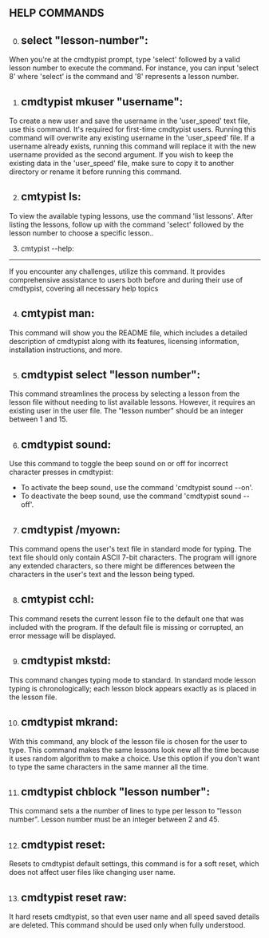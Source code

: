 HELP COMMANDS
--------------------

0) select "lesson-number":
   ---------------------
 When you're at the cmdtypist prompt, type 'select' followed by a valid lesson number to execute the command. For instance, you can input 'select 8' where 'select' is the command and '8' represents a lesson number.

1) cmdtypist mkuser "username":
   --------------------------
 To create a new user and save the username in the 'user_speed' text file, use this command. It's required for first-time cmdtypist users. Running this command will overwrite any existing username in the 'user_speed' file. If a username already exists, running this command will replace it with the new username provided as the second argument. If you wish to keep the existing data in the 'user_speed' file, make sure to copy it to another directory or rename it before running this command.

2) cmtypist ls:
   -----------   
 To view the available typing lessons, use the command 'list lessons'. After listing the lessons, follow up with the command 'select' followed by the lesson number to choose a specific lesson..

3) cmtypist --help: 
  ----------------
 If you encounter any challenges, utilize this command. It provides comprehensive assistance to users both before and during their use of cmdtypist, covering all necessary help topics

4) cmtypist man:
   ------------
 This command will show you the README file, which includes a detailed description of cmdtypist along with its features, licensing information, installation instructions, and more.

5) cmdtypist select "lesson number": 
   --------------------------------
 This command streamlines the process by selecting a lesson from the lesson file without needing to list available lessons. However, it requires an existing user in the user file. The "lesson number" should be an integer between 1 and 15.

6) cmdtypist sound: 
   ---------------
 Use this command to toggle the beep sound on or off for incorrect character presses in cmdtypist:

 - To activate the beep sound, use the command 'cmdtypist sound --on'.
 - To deactivate the beep sound, use the command 'cmdtypist sound --off'.

7) cmdtypist /myown: 
   ----------------
 This command opens the user's text file in standard mode for typing. The text file should only contain ASCII 7-bit characters. The program will ignore any extended characters, so there might be differences between the characters in the user's text and the lesson being typed.

8) cmtypist cchl: 
   -------------
 This command resets the current lesson file to the default one that was included with the program. If the default file is missing or corrupted, an error message will be displayed.

9) cmdtypist mkstd:
   ---------------
 This command changes typing mode to standard. In standard mode lesson typing is chronologically; each lesson block appears exactly as is placed in the lesson file.

10) cmdtypist mkrand: 
    ----------------
 With this command, any block of the lesson file is chosen for the user to type. This command makes the same lessons look new all the time because it uses random 
 algorithm to make a choice. Use this option if you don't want to type the same characters in the same manner all the time.

11) cmdtypist chblock "lesson number": 
    --------------------------------
 This command sets a the number of lines to type per lesson to "lesson number". Lesson number must be an integer between 2 and 45.

12) cmdtypist reset: 
    ---------------
 Resets to cmdtypist default settings, this command is for a soft reset, which does not affect user files like changing user name. 

13) cmdtypist reset raw: 
	-------------------
 It hard resets cmdtypist, so that even user name and all speed saved details are deleted. This command should be used only when fully understood.